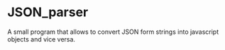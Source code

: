# JSON_parser
A small program that allows to convert JSON form strings into javascript objects and vice versa. 
